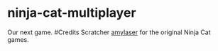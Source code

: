 # ninja-cat-multiplayer
Our next game.
#Credits
Scratcher [amylaser](https://scratch.mit.edu/users/amylaser/) for the original Ninja Cat games.

